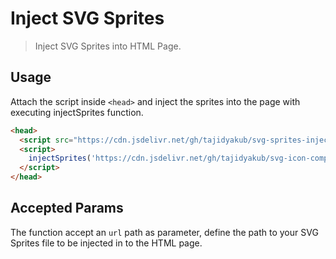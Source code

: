 # Inject SVG Sprites

> Inject SVG Sprites into HTML Page.

## Usage

Attach the script inside `<head>` and inject the sprites into the page with executing injectSprites function.

``` html
<head>
  <script src="https://cdn.jsdelivr.net/gh/tajidyakub/svg-sprites-inject@latest/dist/index.js"></script>
  <script>
    injectSprites('https://cdn.jsdelivr.net/gh/tajidyakub/svg-icon-component@latest/dist/collection/assets/sprites/sprites.svg');
  </script>
</head>
```

## Accepted Params

The function accept an `url` path as parameter, define the path to your SVG Sprites file to be injected in to the HTML page.
